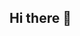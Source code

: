 ## Hi there 👋

<!--
**GabrielleVital31/GabrielleVital31** is a ✨ _special_ ✨ repository because its `README.md` (this file) appears on your GitHub profile.

Here are some ideas to get you started:

- 🔭 I’m currently working on nail designer
- 🌱 I’m currently learning robotica 
- 👯 I’m looking to collaborate on ...
- 🤔 I’m looking for help with ...
- 💬 Ask me about ...
- 📫 How to reach me: ...
- 😄 Pronouns: Gabi 
- ⚡ Fun fact: ...
-->
